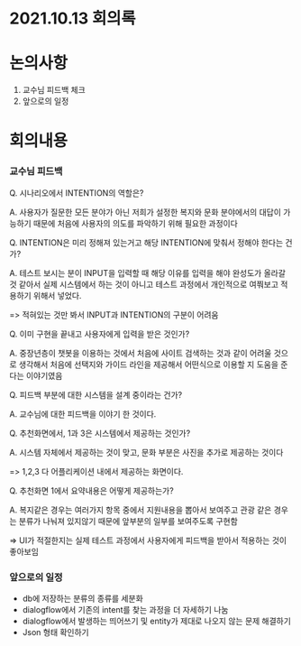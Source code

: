 # 2021.10.13 회의록



# 논의사항

1. 교수님 피드백 체크
2. 앞으로의 일정 



# 회의내용

### 교수님 피드백 

Q. 시나리오에서 INTENTION의 역할은? 

A. 사용자가 질문한 모든 분야가 아닌 저희가 설정한 복지와 문화 분야에서의 대답이 가능하기 때문에  처음에 사용자의 의도를 파악하기 위해 필요한 과정이다 



Q. INTENTION은 미리 정해져 있는거고 해당 INTENTION에 맞춰서 정해야 한다는 건가? 

A. 테스트 보시는 분이 INPUT을 입력할 때 해당 이유를 입력을 해야 완성도가 올라갈 것 같아서 실제 시스템에서 하는 것이 아니고 테스트 과정에서 개인적으로 여쭤보고 적용하기 위해서 넣었다. 

=> 적혀있는 것만 봐서 INPUT과 INTENTION의 구분이 어려움 



Q. 이미 구현을 끝내고 사용자에게 입력을 받은 것인가? 

A. 중장년층이 챗봇을 이용하는 것에서 처음에 사이트 검색하는 것과 같이 어려울 것으로 생각해서 처음에 선택지와 가이드 라인을 제공해서 어떤식으로 이용할 지 도움을 준다는 이야기였음 



Q. 피드백 부분에 대한 시스템을 설계 중이라는 건가? 

A. 교수님에 대한 피드백을 이야기 한 것이다. 



Q. 추천화면에서, 1과 3은 시스템에서 제공하는 것인가? 

A. 시스템 자체에서 제공하는 것이 맞고, 문화 부분은 사진을 추가로 제공하는 것이다 

=> 1,2,3 다 어플리케이션 내에서 제공하는 화면이다. 



Q. 추천화면 1에서 요약내용은 어떻게 제공하는가? 

A. 복지같은 경우는 여러가지 항목 중에서 지원내용을 뽑아서 보여주고 관광 같은 경우는 분류가 나눠져 있지않기 때문에 앞부분의 일부를 보여주도록 구현함 

=> UI가 적절한지는 실제 테스트 과정에서 사용자에게 피드백을 받아서 적용하는 것이 좋아보임



### 앞으로의 일정

- db에 저장하는 분류의 종류를 세분화
- dialogflow에서 기존의 intent를 찾는 과정을 더 자세하기 나눔
- dialogflow에서 발생하는 띄어쓰기 및 entity가 제대로 나오지 않는 문제 해결하기
- Json 형태 확인하기

